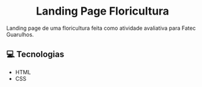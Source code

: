 <div>
  <h1 align="center">Landing Page Floricultura</h1>
  <p>Landing page de uma floricultura feita como atividade avaliativa para Fatec Guarulhos.</p>
</div>

## 💻 Tecnologias
<ul>
  <li>HTML</li>
  <li>CSS</li>
</ul>
